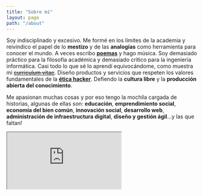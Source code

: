 ```yaml
---
title: "Sobre mí"
layout: page
path: "/about"
---
```


Soy indisciplinado y excesivo. Me formé en los límites de la academia y reivindico el papel de lo **mestizo** y de las **analogías** como herramienta para conocer el mundo. A veces escribo [**poemas**](https://dalareo.wordpress.com/) y hago música. Soy demasiado práctico para la filosofía académica y demasiado crítico para la ingeniería informática. Casi todo lo que sé lo aprendí equivocándome, como muestra mi [~~curriculum vitae~~](https://www.dropbox.com/s/cw5e0bf6psgo8wt/CV_DavidALareo.pdf?dl=0). Diseño productos y servicios que respeten los valores fundamentales de la [**ética hacker**](https://es.wikipedia.org/wiki/%C3%89tica_hacker). Defiendo la **cultura libre** y la **producción abierta del conocimiento**.

Me apasionan muchas cosas y por eso tengo la mochila cargada de historias, algunas de ellas son: **educación**, **emprendimiento social**, **economía del bien común**, **innovación social**, **desarrollo web**, **administración de infraestructura digital**, **diseño y gestión ágil**...y las que faltan!

<iframe src="https://dalareo.github.io/curriculum/index.html" marginwidth="0" marginheight="0" scrolling="no"></iframe>
